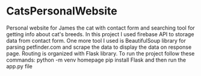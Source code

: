 # CatsPersonalWebsite
Personal website for James the cat with contact form and searching tool for getting info about cat's breeds.
In this project I used firebase API to storage data from contact form. One more tool I used is BeautifulSoup library for parsing petfinder.com and scrape the data to display the data on response page. Routing is organized with Flask library. 
To run the project follow these commands:
python -m venv homepage
pip install Flask
and then run the app.py file
